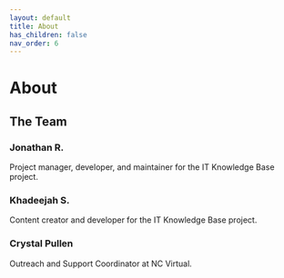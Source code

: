 ```yaml
---
layout: default
title: About
has_children: false
nav_order: 6
---
```


# About

## The Team

### Jonathan R.

Project manager, developer, and maintainer for the IT Knowledge Base project.

### Khadeejah S.

Content creator and developer for the IT Knowledge Base project.

### Crystal Pullen

Outreach and Support Coordinator at NC Virtual.

